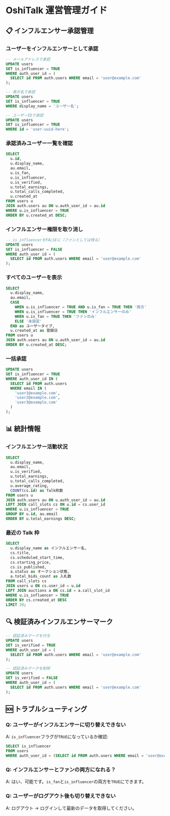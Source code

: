 # OshiTalk 運営管理ガイド

## 📋 インフルエンサー承認管理

### ユーザーをインフルエンサーとして承認

```sql
-- メールアドレスで承認
UPDATE users
SET is_influencer = TRUE
WHERE auth_user_id = (
  SELECT id FROM auth.users WHERE email = 'user@example.com'
);

-- 表示名で承認
UPDATE users
SET is_influencer = TRUE
WHERE display_name = 'ユーザー名';

-- ユーザーIDで承認
UPDATE users
SET is_influencer = TRUE
WHERE id = 'user-uuid-here';
```

### 承認済みユーザー一覧を確認

```sql
SELECT
  u.id,
  u.display_name,
  au.email,
  u.is_fan,
  u.is_influencer,
  u.is_verified,
  u.total_earnings,
  u.total_calls_completed,
  u.created_at
FROM users u
JOIN auth.users au ON u.auth_user_id = au.id
WHERE u.is_influencer = TRUE
ORDER BY u.created_at DESC;
```

### インフルエンサー権限を取り消し

```sql
-- is_influencerをFALSEに（ファンとしては残る）
UPDATE users
SET is_influencer = FALSE
WHERE auth_user_id = (
  SELECT id FROM auth.users WHERE email = 'user@example.com'
);
```

### すべてのユーザーを表示

```sql
SELECT
  u.display_name,
  au.email,
  CASE
    WHEN u.is_influencer = TRUE AND u.is_fan = TRUE THEN '両方'
    WHEN u.is_influencer = TRUE THEN 'インフルエンサーのみ'
    WHEN u.is_fan = TRUE THEN 'ファンのみ'
    ELSE '未設定'
  END as ユーザータイプ,
  u.created_at as 登録日
FROM users u
JOIN auth.users au ON u.auth_user_id = au.id
ORDER BY u.created_at DESC;
```

### 一括承認

```sql
UPDATE users
SET is_influencer = TRUE
WHERE auth_user_id IN (
  SELECT id FROM auth.users
  WHERE email IN (
    'user1@example.com',
    'user2@example.com',
    'user3@example.com'
  )
);
```

## 📊 統計情報

### インフルエンサー活動状況

```sql
SELECT
  u.display_name,
  au.email,
  u.is_verified,
  u.total_earnings,
  u.total_calls_completed,
  u.average_rating,
  COUNT(cs.id) as Talk枠数
FROM users u
JOIN auth.users au ON u.auth_user_id = au.id
LEFT JOIN call_slots cs ON u.id = cs.user_id
WHERE u.is_influencer = TRUE
GROUP BY u.id, au.email
ORDER BY u.total_earnings DESC;
```

### 最近の Talk 枠

```sql
SELECT
  u.display_name as インフルエンサー名,
  cs.title,
  cs.scheduled_start_time,
  cs.starting_price,
  cs.is_published,
  a.status as オークション状態,
  a.total_bids_count as 入札数
FROM call_slots cs
JOIN users u ON cs.user_id = u.id
LEFT JOIN auctions a ON cs.id = a.call_slot_id
WHERE u.is_influencer = TRUE
ORDER BY cs.created_at DESC
LIMIT 20;
```

## 🔍 検証済みインフルエンサーマーク

```sql
-- 認証済みマークを付与
UPDATE users
SET is_verified = TRUE
WHERE auth_user_id = (
  SELECT id FROM auth.users WHERE email = 'user@example.com'
);

-- 認証済みマークを削除
UPDATE users
SET is_verified = FALSE
WHERE auth_user_id = (
  SELECT id FROM auth.users WHERE email = 'user@example.com'
);
```

## 🆘 トラブルシューティング

### Q: ユーザーがインフルエンサーに切り替えできない

A: `is_influencer`フラグが`TRUE`になっているか確認:

```sql
SELECT is_influencer
FROM users
WHERE auth_user_id = (SELECT id FROM auth.users WHERE email = 'user@example.com');
```

### Q: インフルエンサーとファンの両方になれる？

A: はい、可能です。`is_fan`と`is_influencer`の両方を`TRUE`にできます。

### Q: ユーザーがログアウト後も切り替えできない

A: ログアウト → ログインして最新のデータを取得してください。
